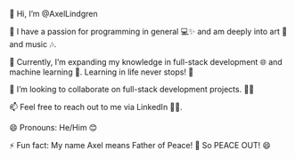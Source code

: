👋 Hi, I’m @AxelLindgren

👀 I have a passion for programming in general 💻✨ and am deeply into art 🎨 and music 🎶. 

🌱 Currently, I’m expanding my knowledge in full-stack development 🌐 and machine learning 🤖. Learning in life never stops! 🚀

💞️ I’m looking to collaborate on full-stack development projects. 🌟🤝

📫 Feel free to reach out to me via LinkedIn 📧📞.

😄 Pronouns: He/Him 😊

⚡ Fun fact: My name Axel means Father of Peace! 🌟 So PEACE OUT! 😄

